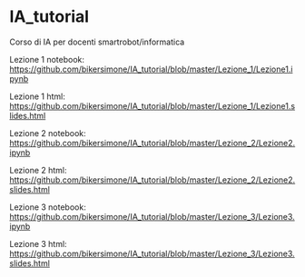 # IA_tutorial
Corso di IA per docenti smartrobot/informatica

Lezione 1 notebook: https://github.com/bikersimone/IA_tutorial/blob/master/Lezione_1/Lezione1.ipynb

Lezione 1 html: https://github.com/bikersimone/IA_tutorial/blob/master/Lezione_1/Lezione1.slides.html

Lezione 2 notebook: https://github.com/bikersimone/IA_tutorial/blob/master/Lezione_2/Lezione2.ipynb

Lezione 2 html: https://github.com/bikersimone/IA_tutorial/blob/master/Lezione_2/Lezione2.slides.html

Lezione 3 notebook: https://github.com/bikersimone/IA_tutorial/blob/master/Lezione_3/Lezione3.ipynb

Lezione 3 html: https://github.com/bikersimone/IA_tutorial/blob/master/Lezione_3/Lezione3.slides.html
